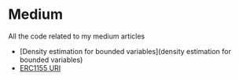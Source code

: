 # Medium
All the code related to my medium articles
- [Density estimation for bounded variables](density estimation for bounded variables)
- [ERC1155 URI](aaa)
